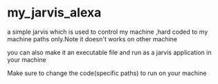 # my_jarvis_alexa
a simple jarvis which is used to control my machine ,hard coded to my machine paths only.Note it doesn't works on other machine



you can also make it an executable file and run as a jarvis application in your machine

Make sure to change the code(specific paths) to run on your machine
